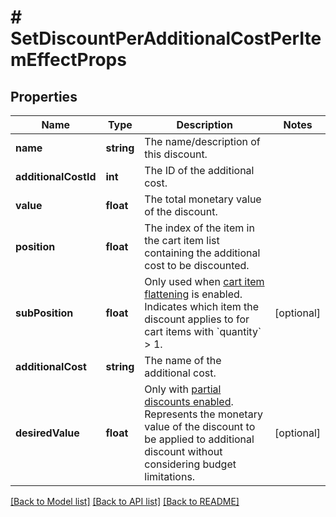 # # SetDiscountPerAdditionalCostPerItemEffectProps

## Properties

Name | Type | Description | Notes
------------ | ------------- | ------------- | -------------
**name** | **string** | The name/description of this discount. | 
**additionalCostId** | **int** | The ID of the additional cost. | 
**value** | **float** | The total monetary value of the discount. | 
**position** | **float** | The index of the item in the cart item list containing the additional cost to be discounted. | 
**subPosition** | **float** | Only used when [cart item flattening](https://docs.talon.one/docs/product/campaigns/campaign-evaluation/#flattened-cart-items) is enabled. Indicates which item the discount applies to for cart items with &#x60;quantity&#x60; &gt; 1. | [optional] 
**additionalCost** | **string** | The name of the additional cost. | 
**desiredValue** | **float** | Only with [partial discounts enabled](https://docs.talon.one/docs/product/campaigns/campaign-evaluation/#partial-discounts). Represents the monetary value of the discount to be applied to additional discount without considering budget limitations. | [optional] 

[[Back to Model list]](../../README.md#documentation-for-models) [[Back to API list]](../../README.md#documentation-for-api-endpoints) [[Back to README]](../../README.md)


